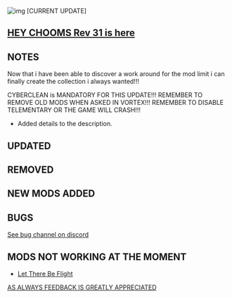 ![img](https://s11.gifyu.com/images/Cuty-od-Dreams-Logo-YellowUP.png)
[CURRENT UPDATE]

[HEY CHOOMS Rev 31 is here](https://next.nexusmods.com/cyberpunk2077/collections/dfvt7o/revisions/17?pk_campaign=ViewCollection&pk_source=vortex)
-

NOTES
-

Now that i have been able to discover a work around for the mod limit i can finally create the collection i always wanted!!!

CYBERCLEAN is MANDATORY FOR THIS UPDATE!!!
REMEMBER TO REMOVE OLD MODS WHEN ASKED IN VORTEX!!! 
REMEMBER TO DISABLE TELEMENTARY OR THE GAME WILL CRASH!!!

- Added details to the description.


UPDATED
-


REMOVED
-

NEW MODS ADDED 
-

BUGS
-

 [See bug channel on discord](https://next.nexusmods.com/cyberpunk2077/collections/dfvt7o/revisions/17?pk_campaign=ViewCollection&pk_source=vortex)
 

MODS NOT WORKING AT THE MOMENT 
-

- [Let There Be Flight](https://www.nexusmods.com/cyberpunk2077/mods/5208)

[AS ALWAYS FEEDBACK IS GREATLY APPRECIATED](https://next.nexusmods.com/cyberpunk2077/collections/dfvt7o/revisions/17?pk_campaign=ViewCollection&pk_source=vortex)
